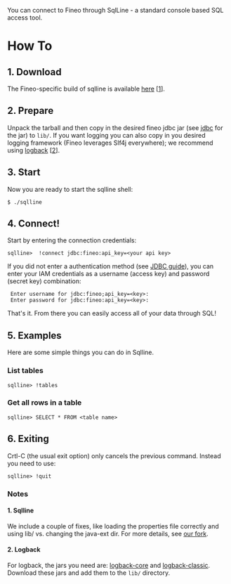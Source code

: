 You can connect to Fineo through SqlLine - a standard console based SQL access tool.

# How To

## 1. Download

The Fineo-specific build of sqlline is available [here] [[1](#1-sqlline)].

## 2. Prepare

Unpack the tarball and then copy in the desired fineo jdbc jar (see [jdbc](/Jdbc) for the jar) to
 `lib/`. If you want logging you can also copy in you desired logging framework (Fineo leverages 
 Slf4j everywhere); we recommend using [logback](http://logback.qos.ch/) [[2](#2-logback)].
 
 
## 3. Start
 
Now you are ready to start the sqlline shell:

```
$ ./sqlline
```

## 4. Connect!

Start by entering the connection credentials:
```
sqlline>  !connect jdbc:fineo:api_key=<your api key>
```

If you did not enter a authentication method (see [JDBC guide](/Jdbc)), you can enter your IAM
 credentials as a username (access key) and password (secret key) combination:

```
 Enter username for jdbc:fineo;api_key=<key>:
 Enter password for jdbc:fineo:api_key=<key>:
```

That's it. From there you can easily access all of your data through SQL!

## 5. Examples

Here are some simple things you can do in Sqlline.

### List tables

```
sqlline> !tables
```

### Get all rows in a table

```
sqlline> SELECT * FROM <table name>
```

## 6. Exiting

Crtl-C (the usual exit option) only cancels the previous command. Instead you need to use:

```
sqlline> !quit
```

### Notes

#### 1. Sqlline
We include a couple of fixes, like loading the properties file correctly and using lib/ vs. 
changing the java-ext dir. For more details, see [our fork](https://github.com/fineo-io/sqlline).

#### 2. Logback
For logback, the jars you need are: [logback-core] and [logback-classic]. Download these jars and add them to the `lib/` directory. 

[here]: http://maven.fineo.io/release/sqlline/sqlline/1.1.10-fineo-1.1/sqlline-1.1.10-fineo-1.1.tar.gz
[logback-core]: http://central.maven.org/maven2/ch/qos/logback/logback-core/1.1.7/logback-core-1.1.7.jar
[logback-classic]: http://central.maven.org/maven2/ch/qos/logback/logback-classic/1.1.7/logback-classic-1.1.7.jar
